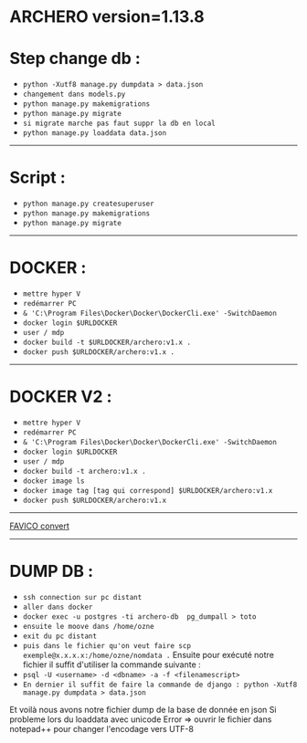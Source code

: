 # ARCHERO version=1.13.8

# Step change db :

- `python -Xutf8 manage.py dumpdata > data.json`
- `changement dans models.py`
- `python manage.py makemigrations`
- `python manage.py migrate`
- `si migrate marche pas faut suppr la db en local`
- `python manage.py loaddata data.json`

---

# Script :

- `python manage.py createsuperuser`
- `python manage.py makemigrations`
- `python manage.py migrate`

---

# DOCKER :

- `mettre hyper V`
- `redémarrer PC`
- `& 'C:\Program Files\Docker\Docker\DockerCli.exe' -SwitchDaemon`
- `docker login $URLDOCKER`
- `user / mdp`
- `docker build -t $URLDOCKER/archero:v1.x .`
- `docker push $URLDOCKER/archero:v1.x .`

---

# DOCKER V2 :

- `mettre hyper V`
- `redémarrer PC`
- `& 'C:\Program Files\Docker\Docker\DockerCli.exe' -SwitchDaemon`
- `docker login $URLDOCKER`
- `user / mdp`
- `docker build -t archero:v1.x .`
- `docker image ls`
- `docker image tag [tag qui correspond] $URLDOCKER/archero:v1.x`
- `docker push $URLDOCKER/archero:v1.x`

---

[FAVICO convert](https://favicon.io/favicon-converter/)

---

# DUMP DB :

- `ssh connection sur pc distant`
- `aller dans docker `
- `docker exec -u postgres -ti archero-db  pg_dumpall > toto`
- `ensuite le moove dans /home/ozne`
- `exit du pc distant`
- `puis dans le fichier qu'on veut faire scp  exemple@x.x.x.x:/home/ozne/nomdata .`
  Ensuite pour exécuté notre fichier il suffit d'utiliser la commande suivante :
- `psql -U <username> -d <dbname> -a -f <filenamescript>`
- `En dernier il suffit de faire la commande de django : python -Xutf8 manage.py dumpdata > data.json`

Et voilà nous avons notre fichier dump de la base de donnée en json
Si probleme lors du loaddata avec unicode Error => ouvrir le fichier dans notepad++ pour changer l'encodage vers UTF-8